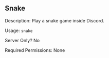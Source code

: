 ## Snake

Description: Play a snake game inside Discord.

Usage: `snake`

Server Only? No

Required Permissions: None